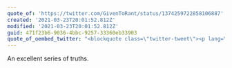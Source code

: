 ```yaml
---
quote_of: 'https://twitter.com/GivenToRant/status/1374259722858106887'
created: '2021-03-23T20:01:52.812Z'
modified: '2021-03-23T20:01:52.812Z'
guid: 471f23b6-9036-4bbc-9257-33360eb33903
quote_of_oembed_twitter: "<blockquote class=\"twitter-tweet\"><p lang=\"en\" dir=\"ltr\">You have to be an absolute fuckstick to believe that you know better than a person actually requesting these interventions<br><br>Which is quite likely considering absolutely nothing you&#39;ve said has been accurate in the least and you can&#39;t even follow a fucking conversation accurately <a href=\"https://t.co/2Y4f06tyCr\">https://t.co/2Y4f06tyCr</a></p>&mdash; Steph \U0001F9DC‍♀️ (@GivenToRant) <a href=\"https://twitter.com/GivenToRant/status/1374259722858106887?ref_src=twsrc%5Etfw\">March 23, 2021</a></blockquote>\n<script async src=\"https://platform.twitter.com/widgets.js\" charset=\"utf-8\"></script>\n"
---
```

An excellent series of truths. 
